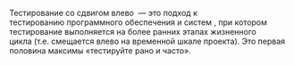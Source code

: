 Тестирование со сдвигом влево  — это подход к тестированию программного обеспечения и систем , при котором тестирование выполняется на более ранних этапах жизненного цикла (т.е. смещается влево на временной шкале проекта). Это первая половина максимы «тестируйте рано и часто». 